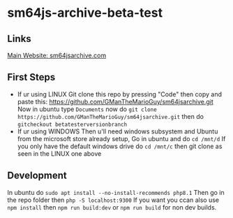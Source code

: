 # sm64js-archive-beta-test

## Links

[Main Website: sm64jsarchive.com](https://sm64jsarchivedd.000webhostapp.com/)


## First Steps

- If ur using LINUX Git clone this repo by pressing "Code" then copy and paste this: https://github.com/GManTheMarioGuy/sm64jsarchive.git Now in ubuntu type `Documents` now do `git clone https://github.com/GManTheMarioGuy/sm64jsarchive.git` then do `gitcheckout betatesterversionbranch`
- If ur using WINDOWS Then u'll need windows subsystem and Ubuntu from the microsoft store already setup, Go in ubuntu and do `cd /mnt/d` If you only have the default windows drive do `cd /mnt/c` then git clone as seen in the LINUX one above

## Development

In ubuntu do `sudo apt install --no-install-recommends php8.1`
Then go in the repo folder then `php -S localhost:9300`
If you want you ccan also use `npm install` then `npm run build:dev` or `npm run build` for non dev builds.
